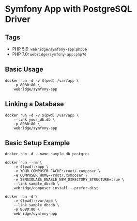 Symfony App with PostgreSQL Driver
=====

Tags
----

 - PHP 5.6: `webridge/symfony-app:php56`
 - PHP 7.0: `webridge/symfony-app:php70`

Basic Usage
-----------

```
docker run -d -v $(pwd):/var/app \
    -p 8080:80 \
    webridge/symfony-app
```

Linking a Database
------------------

```
docker run -d -v $(pwd):/var/app \
    --link your_db:db \
    -p 8080:80 \
    webridge/symfony-app
```


Basic Setup Example
-------------------

```
docker run -d --name sample_db postgres

docker run --rm \
    -v $(pwd):/app \
    -v YOUR_COMPOSER_CACHE:/root/.composer \
    -e COMPOSER_HOME=/root/.composer \
    -e SENSIOLABS_ENABLE_NEW_DIRECTORY_STRUCTURE=true \
    --link sample_db:db \
    webridge/composer install --prefer-dist
    
docker run -d \
    -v $(pwd):/var/app \
    --link sample_db:db \
    -p 8080:80 \
    webridge/symfony-app
```